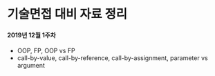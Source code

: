# 기술면접 대비 자료 정리

#### 2019년 12월 1주차

- OOP, FP, OOP vs FP
- call-by-value, call-by-reference, call-by-assignment, parameter vs argument